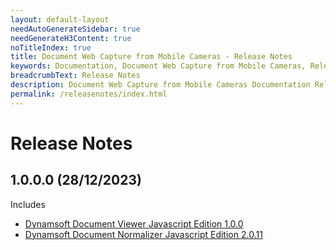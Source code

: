 ```yaml
---
layout: default-layout
needAutoGenerateSidebar: true
needGenerateH3Content: true
noTitleIndex: true
title: Document Web Capture from Mobile Cameras - Release Notes
keywords: Documentation, Document Web Capture from Mobile Cameras, Release Notes
breadcrumbText: Release Notes
description: Document Web Capture from Mobile Cameras Documentation Release Notes
permalink: /releasenotes/index.html
---
```


# Release Notes

## 1.0.0.0 (28/12/2023)

Includes

- [Dynamsoft Document Viewer Javascript Edition 1.0.0](https://www.dynamsoft.com/document-viewer/docs/releasenotes/index.html)
- [Dynamsoft Document Normalizer Javascript Edition 2.0.11](https://www.dynamsoft.com/document-normalizer/docs/web/programming/javascript/release-notes/javascript-2.html#2011-08242023)